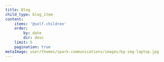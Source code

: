 ```yaml
---
title: Blog
child_type: blog_item
content:
    items: '@self.children'
    order:
        by: date
        dir: desc
    limit: 5
    pagination: true
metaImage: user/themes/spark-communications/images/bg-img-laptop.jpg
---
```


